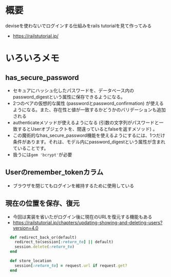 # 概要
deviseを使わないでログインする仕組みをrails tutorialを見て作ってみる
- https://railstutorial.jp/

# いろいろメモ

## has_secure_password
- セキュアにハッシュ化したパスワードを、データベース内のpassword_digestという属性に保存できるようになる。
- 2つのペアの仮想的な属性 (passwordとpassword_confirmation) が使えるようになる。また、存在性と値が一致するかどうかのバリデーションも追加される
- authenticateメソッドが使えるようになる (引数の文字列がパスワードと一致するとUserオブジェクトを、間違っているとfalseを返すメソッド) 。
- この魔術的なhas_secure_password機能を使えるようにするには、1つだけ条件があります。それは、モデル内にpassword_digestという属性が含まれていることです。
- 扱うには`gem 'bcrypt'`が必要

## Userのremember_tokenカラム
- ブラウザを閉じてもログインを維持するために使用している

## 現在の位置を保存、復元
- 今回は実装を省いたがログイン後に現在のURLを復元する機能もある
- https://railstutorial.jp/chapters/updating-showing-and-deleting-users?version=4.0

```ruby
  def redirect_back_or(default)
    redirect_to(session[:return_to] || default)
    session.delete(:return_to)
  end

  def store_location
    session[:return_to] = request.url if request.get?
  end
```
